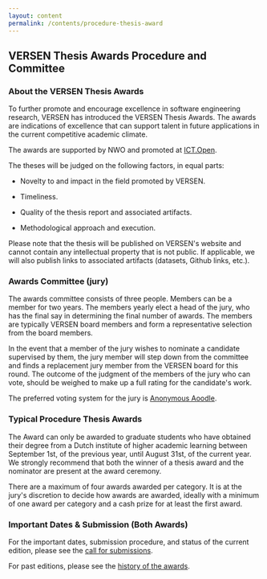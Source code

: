 ```yaml
---
layout: content
permalink: /contents/procedure-thesis-award
---
```


## VERSEN Thesis Awards Procedure and Committee

### About the VERSEN Thesis Awards

To further promote and encourage excellence in software engineering research, VERSEN has introduced the VERSEN Thesis Awards. The awards are indications of excellence that can support talent in future applications in the current competitive academic climate.

The awards are supported by NWO and promoted at [ICT.Open](https://ict-research.nl/ict-open/).

The theses will be judged on the following factors, in equal parts:

* Novelty to and impact in the field promoted by VERSEN.

* Timeliness.

* Quality of the thesis report and associated artifacts.

* Methodological approach and execution.

Please note that the thesis will be published on VERSEN's website and cannot contain any intellectual property that is not public. If applicable, we will also publish links to associated artifacts (datasets, Github links, etc.).

### Awards Committee (jury)

The awards committee consists of three people. Members can be a member for two years. The members yearly elect a head of the jury, who has the final say in determining the final number of awards. The members are typically VERSEN board members and form a representative selection from the board members.

In the event that a member of the jury wishes to nominate a candidate supervised by them, the jury member will step down from the committee and finds a replacement jury member from the VERSEN board for this round. The outcome of the judgment of the members of the jury who can vote, should be weighed to make up a full rating for the candidate's work.

The preferred voting system for the jury is [Anonymous Aoodle](http://adoodle.org/).

### Typical Procedure Thesis Awards

The Award can only be awarded to graduate students who have obtained their degree from a Dutch institute of higher academic learning between September 1st, of the previous year, until August 31st, of the current year. We strongly recommend that both the winner of a thesis award and the nominator are present at the award ceremony.

There are a maximum of four awards awarded per category. It is at the jury's discretion to decide how awards are awarded, ideally with a minimum of one award per category and a cash prize for at least the first award.

### Important Dates & Submission (Both Awards)

For the important dates, submission procedure, and status of the current edition, please see the [call for submissions](/contents/awards-cfs).

For past editions, please see the [history of the awards](/contents/awards-history).
